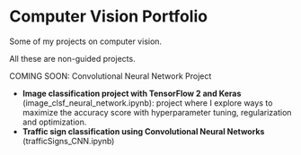 # Computer Vision Portfolio
Some of my projects on computer vision.

All these are non-guided projects.

COMING SOON: Convolutional Neural Network Project

* **Image classification project with TensorFlow 2 and Keras** (image_clsf_neural_network.ipynb): project where I explore ways to maximize the accuracy score with hyperparameter tuning, regularization and optimization.
* **Traffic sign classification using Convolutional Neural Networks** (trafficSigns_CNN.ipynb)
